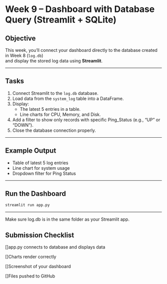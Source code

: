 # Week 9 – Dashboard with Database Query (Streamlit + SQLite)

## Objective

This week, you’ll connect your dashboard directly to the database created in Week 8 (`log.db`)  
and display the stored log data using **Streamlit**.

---

## Tasks

1. Connect Streamlit to the `log.db` database.
2. Load data from the `system_log` table into a DataFrame.
3. Display:
   - The latest 5 entries in a table.
   - Line charts for CPU, Memory, and Disk.
4. Add a filter to show only records with specific Ping_Status (e.g., “UP” or “DOWN”).
5. Close the database connection properly.

---

## Example Output

- Table of latest 5 log entries  
- Line chart for system usage  
- Dropdown filter for Ping Status  

---

## Run the Dashboard

```bash
streamlit run app.py
```
---

Make sure log.db is in the same folder as your Streamlit app.

## Submission Checklist

 []app.py connects to database and displays data

 []Charts render correctly

 []Screenshot of your dashboard

 []Files pushed to GitHub
